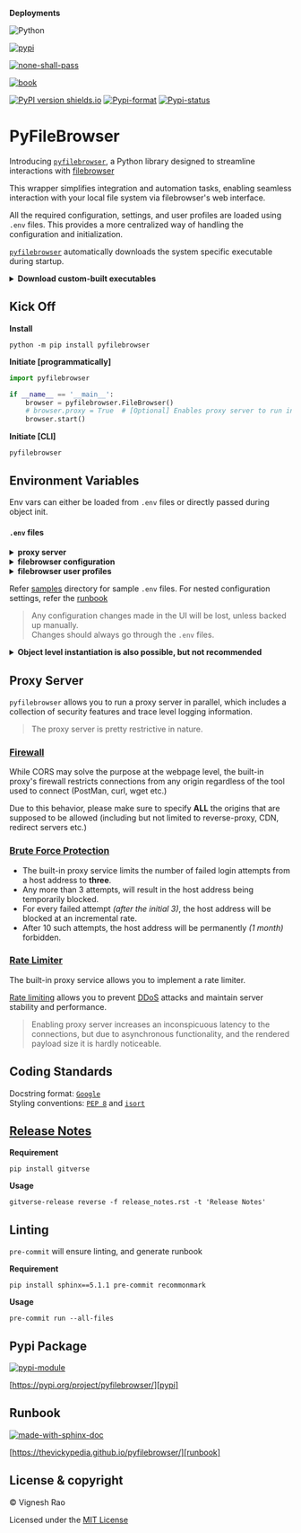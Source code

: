 **Deployments**

![Python](https://img.shields.io/badge/python-3.11%20%7C%203.12-blue)

[![pypi][gha_pypi_badge]][gha_pypi]

[![none-shall-pass][gha_none_shall_pass_badge]][gha_none_shall_pass]

[![book][gha_pages_badge]][gha_pages]

[![PyPI version shields.io](https://img.shields.io/pypi/v/pyfilebrowser)][pypi]
[![Pypi-format](https://img.shields.io/pypi/format/pyfilebrowser)](https://pypi.org/project/pyfilebrowser/#files)
[![Pypi-status](https://img.shields.io/pypi/status/pyfilebrowser)][pypi]

# PyFileBrowser
Introducing [`pyfilebrowser`][repo], a Python library designed to streamline interactions with [filebrowser][home]<br>

This wrapper simplifies integration and automation tasks, enabling seamless interaction with your local file system via
filebrowser's web interface.

All the required configuration, settings, and user profiles are loaded using `.env` files. This provides a more centralized
way of handling the configuration and initialization.

[`pyfilebrowser`][repo] automatically downloads the system specific executable during startup.

<details>
<summary><strong>Download custom-built executables</strong></summary>
<br>

Additionally, custom source _(to download binaries)_ can be configured by specifying the following environment variables

- **OWNER** - Owner of the GitHub repo.
- **REPO** - Repository name.
- **TOKEN** - GitHub repository token.
- **VERSION** - Version of the release.

> _also supports the dotenv file `.github.env`, and prefixes like `github`, `git` and `filebrowser`_

For this custom source feature to work, the executable should be uploaded to releases as assets,
and follow the naming convention below.

> **asset naming convention:** `${operating system}-{architecture}-filebrowser-{extension}`<br>
> **example:** `darwin-amd64-filebrowser.tar.gz`

</details>

## Kick Off
**Install**
```shell
python -m pip install pyfilebrowser
```

**Initiate [programmatically]**
```python
import pyfilebrowser

if __name__ == '__main__':
    browser = pyfilebrowser.FileBrowser()
    # browser.proxy = True  # [Optional] Enables proxy server to run in parallel
    browser.start()
```

**Initiate [CLI]**
```shell
pyfilebrowser
```

## Environment Variables
Env vars can either be loaded from `.env` files or directly passed during object init.

#### `.env` files

<details>
<summary><strong>proxy server</strong></summary>

> `.proxy.env` - Loads the proxy server's configuration.

- **host** `str` - Hostname/IP for the proxy server. _Defaults to `socket.gethostbyname('localhost')`_
- **port** `int` - Port number for the proxy server. _Defaults to `8000`_
- **workers** `int` - Number of workers used to run the proxy server. _Defaults to `1`_
- **debug** `bool` - Boolean flag to enable debug level logging. _Defaults to `False`_
- **origins** `List[str]` - Origins to allow connections through proxy server. _Defaults to `host`_
- **allow_public_ip** `bool` - Boolean flag to allow public IP address of the host. _Defaults to `False`_
- **allow_private_ip** `bool` - Boolean flag to allow private IP address of the host. _Defaults to `False`_
- **origin_refresh** `int` - Interval in seconds to refresh all the allowed origins. _Defaults to `None`_
- **error_page** `FilePath` - Error page to serve when filebrowser API is down. _Defaults to_ [error.html]
- **warn_page** `FilePath` - Warning page to serve when accessed from Unsupported browsers. _Defaults to_ [warn.html]
- **rate_limit** - `Dict/List[Dict]` with the rate limit for the proxy server. _Defaults to `None`_

> `origin_refresh` allows users to set a custom interval to update the public and private IP address of the host,
based on their DHCP lease renewal.<br>This is specifically useful in cases of long running sessions.
</details>

<details>
<summary><strong>filebrowser configuration</strong></summary>

> `.config.env` - Loads the server's default configuration. Reference: [config]

Extra configuration settings can be loaded using a `JSON`/`YAML` file.
These settings will be merged with the default configuration settings.
The filename should be passed as `extra_env` during object instantiation.

</details>

<details>
<summary><strong>filebrowser user profiles</strong></summary>

>`.user*.env` - Loads each user's profile specific configuration. Reference: [users]

Multiple user profiles can be loaded using `.user1.env`, `.user2.env` and so on.<br>
User profile's permissions are automatically set based on the `admin` flag set in the env-var `authentication`

</details>

Refer [samples] directory for sample `.env` files. For nested configuration settings, refer the [runbook]

> Any configuration changes made in the UI will be lost, unless backed up manually.<br>
> Changes should always go through the `.env` files.

<details>
<summary><strong>Object level instantiation is also possible, but not recommended</strong></summary>

```python
from pyfilebrowser import FileBrowser

if __name__ == '__main__':
    file_browser = FileBrowser(
        user_profiles=[
            {"authentication": {"username": "admin", "password": "admin", "admin": True}},
            {"authentication": {"username": "user123", "password": "pwd456", "admin": False}}
        ]
    )
    file_browser.start()
```

> Object level instantiation might be complex for configuration settings. So it is better to use `.env` files instead.

</details>

## Proxy Server
`pyfilebrowser` allows you to run a proxy server in parallel,
which includes a collection of security features and trace level logging information.

> The proxy server is pretty restrictive in nature.

### [Firewall]

While CORS may solve the purpose at the webpage level, the built-in proxy's firewall restricts connections
from any origin regardless of the tool used to connect (PostMan, curl, wget etc.)

Due to this behavior, please make sure to specify **ALL** the origins that are supposed to be allowed
(including but not limited to reverse-proxy, CDN, redirect servers etc.)

### [Brute Force Protection]

- The built-in proxy service limits the number of failed login attempts from a host address to **three**.
- Any more than 3 attempts, will result in the host address being temporarily blocked.
- For every failed attempt _(after the initial 3)_, the host address will be blocked at an incremental rate.
- After 10 such attempts, the host address will be permanently _(1 month)_ forbidden.

### [Rate Limiter]
The built-in proxy service allows you to implement a rate limiter.

[Rate limiting] allows you to prevent [DDoS] attacks and maintain server stability and performance.

> Enabling proxy server increases an inconspicuous latency to the connections,
> but due to asynchronous functionality, and the rendered payload size it is hardly noticeable.

## Coding Standards
Docstring format: [`Google`][google-docs] <br>
Styling conventions: [`PEP 8`][pep8] and [`isort`][isort]

## [Release Notes][release-notes]
**Requirement**
```shell
pip install gitverse
```

**Usage**
```shell
gitverse-release reverse -f release_notes.rst -t 'Release Notes'
```

## Linting
`pre-commit` will ensure linting, and generate runbook

**Requirement**
```shell
pip install sphinx==5.1.1 pre-commit recommonmark
```

**Usage**
```shell
pre-commit run --all-files
```

## Pypi Package
[![pypi-module](https://img.shields.io/badge/Software%20Repository-pypi-1f425f.svg)][pypi-repo]

[https://pypi.org/project/pyfilebrowser/][pypi]

## Runbook
[![made-with-sphinx-doc](https://img.shields.io/badge/Code%20Docs-Sphinx-1f425f.svg)][sphinx]

[https://thevickypedia.github.io/pyfilebrowser/][runbook]

## License & copyright

&copy; Vignesh Rao

Licensed under the [MIT License][license]

[repo]: https://github.com/thevickypedia/pyfilebrowser
[samples]: https://github.com/thevickypedia/pyfilebrowser/tree/main/samples
[license]: https://github.com/thevickypedia/pyfilebrowser/blob/main/LICENSE
[config]: https://thevickypedia.github.io/pyfilebrowser/#configuration
[users]: https://thevickypedia.github.io/pyfilebrowser/#users
[home]: https://filebrowser.org/
[pypi]: https://pypi.org/project/pyfilebrowser
[pypi-repo]: https://packaging.python.org/tutorials/packaging-projects/
[sphinx]: https://www.sphinx-doc.org/en/master/man/sphinx-autogen.html
[runbook]: https://thevickypedia.github.io/pyfilebrowser/
[gha_pages]: https://github.com/thevickypedia/pyfilebrowser/actions/workflows/pages/pages-build-deployment
[gha_pages_badge]: https://github.com/thevickypedia/pyfilebrowser/actions/workflows/pages/pages-build-deployment/badge.svg
[gha_pypi]: https://github.com/thevickypedia/pyfilebrowser/actions/workflows/python-publish.yml
[gha_pypi_badge]: https://github.com/thevickypedia/pyfilebrowser/actions/workflows/python-publish.yml/badge.svg
[gha_none_shall_pass]: https://github.com/thevickypedia/pyfilebrowser/actions/workflows/markdown.yml
[gha_none_shall_pass_badge]: https://github.com/thevickypedia/pyfilebrowser/actions/workflows/markdown.yml/badge.svg
[release-notes]: https://github.com/thevickypedia/pyfilebrowser/blob/main/release_notes.rst
[google-docs]: https://google.github.io/styleguide/pyguide.html#38-comments-and-docstrings
[pep8]: https://www.python.org/dev/peps/pep-0008/
[isort]: https://pycqa.github.io/isort/
[error.html]: https://github.com/thevickypedia/pyfilebrowser/blob/main/pyfilebrowser/proxy/error.html
[warn.html]: https://github.com/thevickypedia/pyfilebrowser/blob/main/pyfilebrowser/proxy/warn.html
[Rate limiting]: https://www.cloudflare.com/learning/bots/what-is-rate-limiting/
[DDoS]: https://www.cloudflare.com/learning/ddos/glossary/denial-of-service/
[Rate Limiter]: https://builtin.com/software-engineering-perspectives/rate-limiter
[Brute Force Protection]: https://owasp.org/www-community/controls/Blocking_Brute_Force_Attacks
[Firewall]: https://www.zenarmor.com/docs/network-security-tutorials/what-is-proxy-firewall
